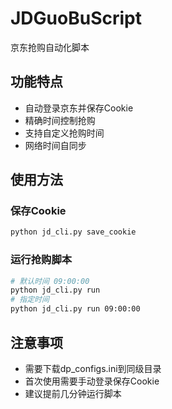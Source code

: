 # JDGuoBuScript
京东抢购自动化脚本
## 功能特点
- 自动登录京东并保存Cookie
- 精确时间控制抢购
- 支持自定义抢购时间
- 网络时间自同步
## 使用方法
### 保存Cookie
```bash
python jd_cli.py save_cookie
```
### 运行抢购脚本
```bash
# 默认时间 09:00:00
python jd_cli.py run
# 指定时间
python jd_cli.py run 09:00:00
```
## 注意事项
- 需要下载dp_configs.ini到同级目录
- 首次使用需要手动登录保存Cookie
- 建议提前几分钟运行脚本
